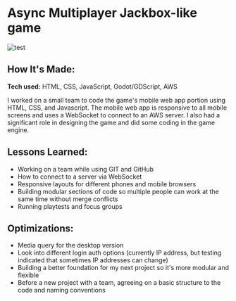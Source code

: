 # Async Multiplayer Jackbox-like game
![test](https://github.com/Galitie/async-mobile-client-app/assets/105133862/fd37e584-51b6-4d03-8cb9-b0f026f374d0)


## How It's Made:

**Tech used:** HTML, CSS, JavaScript, Godot/GDScript, AWS

I worked on a small team to code the game's mobile web app portion using HTML, CSS, and Javascript. The mobile web app is responsive to all mobile screens and uses a WebSocket to connect to an AWS server. I also had a significant role in designing the game and did some coding in the game engine.


## Lessons Learned:

- Working on a team while using GIT and GitHub
- How to connect to a server via WebSocket
- Responsive layouts for different phones and mobile browsers
- Building modular sections of code so multiple people can work at the same time without merge conflicts
- Running playtests and focus groups

## Optimizations:

- Media query for the desktop version
- Look into different login auth options (currently IP address, but testing indicated that sometimes IP addresses can change)
- Building a better foundation for my next project so it's more modular and flexible
- Before a new project with a team, agreeing on a basic structure to the code and naming conventions


